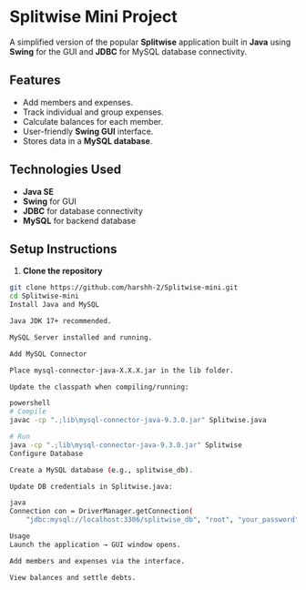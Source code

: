# Splitwise Mini Project

A simplified version of the popular **Splitwise** application built in **Java** using **Swing** for the GUI and **JDBC** for MySQL database connectivity.

## Features
- Add members and expenses.
- Track individual and group expenses.
- Calculate balances for each member.
- User-friendly **Swing GUI** interface.
- Stores data in a **MySQL database**.

## Technologies Used

- **Java SE** 
- **Swing** for GUI
- **JDBC** for database connectivity
- **MySQL** for backend database


## Setup Instructions

1. **Clone the repository**
```bash
git clone https://github.com/harshh-2/Splitwise-mini.git
cd Splitwise-mini
Install Java and MySQL

Java JDK 17+ recommended.

MySQL Server installed and running.

Add MySQL Connector

Place mysql-connector-java-X.X.X.jar in the lib folder.

Update the classpath when compiling/running:

powershell
# Compile
javac -cp ".;lib\mysql-connector-java-9.3.0.jar" Splitwise.java

# Run
java -cp ".;lib\mysql-connector-java-9.3.0.jar" Splitwise
Configure Database

Create a MySQL database (e.g., splitwise_db).

Update DB credentials in Splitwise.java:

java
Connection con = DriverManager.getConnection(
    "jdbc:mysql://localhost:3306/splitwise_db", "root", "your_password");

Usage
Launch the application → GUI window opens.

Add members and expenses via the interface.

View balances and settle debts.

